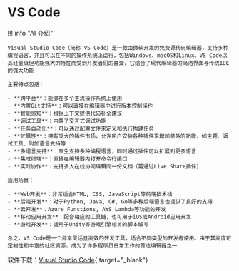 # VS Code

!!! info "AI 介绍"

    Visual Studio Code（简称 VS Code）是一款由微软开发的免费源代码编辑器，支持多种编程语言，并且可以在不同的操作系统上运行，包括Windows、macOS和Linux。VS Code以其轻量级但功能强大的特性而受到开发者们的喜爱，它结合了现代编辑器的简洁界面与传统IDE的强大功能

    主要特点包括：
    
    - **跨平台**：能够在多个主流操作系统上使用
    - **内置Git支持**：可以直接在编辑器中进行版本控制操作
    - **智能感知**：根据上下文提供代码补全建议
    - **调试工具**：内置了交互式调试功能
    - **任务自动化**：可以通过配置文件来定义和执行构建任务
    - **扩展性**：拥有庞大的插件市场，允许用户安装各种插件来增加额外的功能，如主题、调试工具、附加语言支持等
    - **多语言支持**：原生支持多种编程语言，同时通过插件可以扩展到更多语言
    - **集成终端**：直接在编辑器内打开命令行接口
    - **实时协作**：支持多人在线协同编辑同一份文档（需通过Live Share插件）
    
    适用场景：
    
    - **Web开发**：非常适合HTML, CSS, JavaScript等前端技术栈
    - **后端开发**：对于Python, Java, C#, Go等多种后端语言也提供了良好的支持
    - **云开发**：Azure Functions, AWS Lambda等功能的开发
    - **移动应用开发**：配合相应的工具链，也可用于iOS或Android应用开发
    - **游戏开发**：适用于Unity等游戏引擎相关的脚本编写
    
    总之，VS Code是一个非常灵活且高效的开发工具，适合不同类型的开发者使用。由于其高度可定制性和丰富的社区资源，成为了许多程序员日常工作的首选编辑器之一

软件下载：[Visual Studio Code](https://code.visualstudio.com/){:target="_blank"}